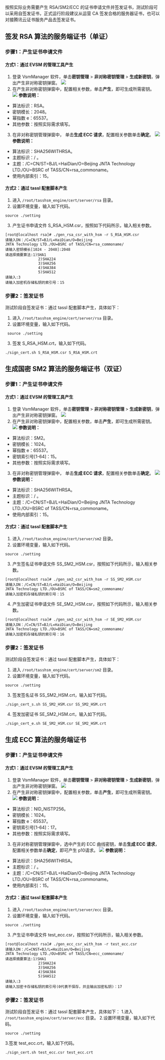 按照实际业务需要产生 RSA/SM2/ECC 的证书申请文件并签发证书，测试阶段可以采用自签发证书，正式运行阶段建议从运营 CA 签发合格的服务器证书，也可以对接腾讯云证书服务产品去签发证书。

## 签发 RSA 算法的服务端证书（单证）
### 步骤1：产生证书申请文件
#### 方式1：通过 EVSM 的管理工具产生
1. 登录 VsmManager 软件，单击**密钥管理** > **非对称密钥管理** > **生成新密钥**，弹出产生非对称密钥弹窗。
![](https://qcloudimg.tencent-cloud.cn/raw/0579b432ad43641c1a55878711887563.png)
2. 在产生非对称密钥弹窗中，配置相关参数，单击**产生**，即可生成所需密钥。
![](https://qcloudimg.tencent-cloud.cn/raw/65c937e1617f3fe37c981718f4921e16.png)
**参数说明：**
 - 算法标识：RSA。
 - 密钥模长：2048。
 - 幂指数 e：65537。
 - 其他参数：按照实际需求填写。
3. 在非对称密钥管理弹窗中， 单击**生成 ECC 请求**，配置相关参数单击**确定**。
![](https://qcloudimg.tencent-cloud.cn/raw/30b74368dc7c0131058119c33cb6d71a.png)
**参数说明：**
 - 算法标识：SHA256WITHRSA。
 - 主题标识：/ 。
 - 主题：/C=CN/ST=BJ/L=HaiDian/O=Beijing JNTA Technology LTD./OU=BSRC of TASS/CN=rsa_commoname。
 - 使用内部索引：15。

#### 方式2：通过 tassl 配套脚本产生
1. 进入 `/root/tasshsm_engine/cert/server/rsa` 目录。
2. 设置环境变量，输入如下代码。
``` 
source ./setting
```
3. 产生证书申请文件 S_RSA_HSM.csr，按照如下代码所示，输入相关参数。
```
[root@localhost rsa]# ./gen_rsa_csr_with_hsm -r S_RSA_HSM.csr
请输入DN：/C=CN/ST=BJ/L=HaiDian/O=Beijing 
JNTA Technology LTD./OU=BSRC of TASS/CN=rsa_commoname/
请输入密钥模长[1024 - 2048]:2048
请选择摘要算法:1)SHA1
               2)SHA224
               3)SHA256
               4)SHA384
               5)SHA512
请输入:3
请输入加密机存储私钥的索引号：15
```

### 步骤2：签发证书
测试阶段自签发证书：通过 tassl 配套脚本产生，具体如下：
1. 进入 `/root/tasshsm_engine/cert/server/rsa` 目录。
2. 设置环境变量，输入如下代码。
``` 
 source ./setting
``` 
3. 签发 S_RSA_HSM.crt，输入如下代码。
```
./sign_cert.sh S_RSA_HSM.csr S_RSA_HSM.crt
```


## 生成国密 SM2 算法的服务端证书（双证）
### 步骤1：产生证书申请文件
#### 方式1：通过 EVSM 的管理工具产生
1. 登录 VsmManager 软件，单击**密钥管理** > **非对称密钥管理** > **生成新密钥**，弹出产生非对称密钥弹窗。
![](https://qcloudimg.tencent-cloud.cn/raw/17bf1fa7e6724857e493a1433ead5472.png)
2. 在产生非对称密钥弹窗中，配置相关参数，单击**产生**，即可生成所需密钥。
![](https://qcloudimg.tencent-cloud.cn/raw/b556a97851a468793d0adeba2f3b2308.png)
**参数说明：**
  - 算法标识：SM2。
 - 密钥模长：1024。
 - 幂指数 e：65537。
 - 密钥索引号[1-64]：15。
 - 其他参数：按照实际需求填写。 
3. 在非对称密钥管理弹窗中， 单击**生成 ECC 请求**，配置相关参数单击**确定**。
![](https://qcloudimg.tencent-cloud.cn/raw/34e731484aa7e4d17c94f80630957203.png)
**参数说明：**
 - 算法标识：SHA256WITHRSA。
 - 主题标识：/ 。
 - 主题：/C=CN/ST=BJ/L=HaiDian/O=Beijing JNTA Technology LTD./OU=BSRC of TASS/CN=rsa_commoname。
 - 使用内部索引：15。

#### 方式2：通过 tassl 配套脚本产生
1. 进入 `/root/tasshsm_engine/cert/server/sm2` 目录。
2. 设置环境变量，输入如下代码。
``` 
source ./setting
```
3. 产生签名证书申请文件 SS_SM2_HSM.csr，按照如下代码所示，输入相关参数。
```
[root@localhost rsa]# ./gen_sm2_csr_with_hsm -r SS_SM2_HSM.csr
请输入DN：/C=CN/ST=BJ/L=HaiDian/O=Beijing 
JNTA Technology LTD./OU=BSRC of TASS/CN=sm2_commoname/
请输入加密机存储私钥的索引号：15
```
4. 产生加密证书申请文件 SE_SM2_HSM.csr，按照如下代码所示，输入相关参数。
```
[root@localhost rsa]# ./gen_sm2_csr_with_hsm -r SE_SM2_HSM.csr
请输入DN：/C=CN/ST=BJ/L=HaiDian/O=Beijing 
JNTA Technology LTD./OU=BSRC of TASS/CN=sm2_commoname/
请输入加密机存储私钥的索引号：16
```

### 步骤2：签发证书
测试阶段自签发证书：通过 tassl 配套脚本产生，具体如下：
1. 进入 `/root/tasshsm_engine/cert/server/sm2` 目录。
2. 设置环境变量，输入如下代码。
``` 
source ./setting
```
3. 签发签名证书 SS_SM2_HSM.crt，输入如下代码。
```
./sign_cert_s.sh SS_SM2_HSM.csr SS_SM2_HSM.crt
```
4. 签发加密证书 SE_SM2_HSM.crt，输入如下代码。
```
./sign_cert_e.sh SE_SM2_HSM.csr SE_SM2_HSM.crt
```

## 生成 ECC 算法的服务端证书
### 步骤1：产生证书申请文件
#### 方式1：通过 EVSM 的管理工具产生
1. 登录 VsmManager 软件，单击**密钥管理** > **非对称密钥管理** > **生成新密钥**，弹出产生非对称密钥弹窗。
![](https://qcloudimg.tencent-cloud.cn/raw/91167b5f7c02ebf66701e58cc4dc9fd9.png)
2. 在产生非对称密钥弹窗中，配置相关参数，单击**产生**，即可生成所需密钥。
![](https://qcloudimg.tencent-cloud.cn/raw/afeb9322dd788ff47c435793a57b5ac8.png)
**参数说明：**
  - 算法标识：NID_NISTP256。
 - 密钥模长：1024。
 - 幂指数 e：65537。
 - 密钥索引号[1-64]：17。
 - 其他参数：按照实际需求填写。 
3. 在非对称密钥管理弹窗中，选中产生的 ECC 曲线密钥，单击**生成 ECC 请求**，配置相关参数单击**确定**，即可产生 p10请求。
![](https://qcloudimg.tencent-cloud.cn/raw/44fc1f6bddaba9a59880721d50dbe77f.png)
**参数说明：**
 - 算法标识：SHA256WITHRSA。
 - 主题标识：/ 。
 - 主题：/C=CN/ST=BJ/L=HaiDian/O=Beijing JNTA Technology LTD./OU=BSRC of TASS/CN=rsa_commoname。
 - 使用内部索引：15。

#### 方式2：通过 tassl 配套脚本产生
1. 进入 `/root/tasshsm_engine/cert/server/ecc` 目录。
2. 设置环境变量，输入如下代码。
``` 
source ./setting
```
3. 产生证书申请文件 test_ecc.csr，按照如下代码所示，输入相关参数。
```
[root@localhost rsa]# ./gen_ecc_csr_with_hsm -r test_ecc.csr
请输入DN：/C=CNST=BJ/L=HaiDian/O=Beijing 
JNTA Technology LTD./OU=BSRC of TASS/CN=ecc_commoname/    
请选择摘要算法:1)SHA1
               2)SHA224
               3)SHA256
               4)SHA384
               5)SHA512
请输入:3
请输入加密卡存储私钥的索引号(0代表不保存，并且输出加密私钥)：17
```

### 步骤2：签发证书
测试阶段自签发证书：通过 tassl 配套脚本产生，具体如下：
1.进入 `/root/tasshsm_engine/cert/server/ecc` 目录。
2.设置环境变量，输入如下代码。
``` 
source ./setting
```
3.签发 test_ecc.crt，输入如下代码。
``` 
./sign_cert.sh test_ecc.csr test_ecc.crt
```
